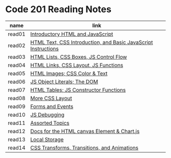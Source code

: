 # Code 201 Reading Notes
| name | link |
| ----------- | ----------- |
| read01 | [ Introductory HTML and JavaScript ](read1.md) |
| read02 | [ HTML Text, CSS Introduction, and Basic JavaScript Instructions ](read2.md) |
| read03 | [ HTML Lists, CSS Boxes, JS Control Flow ](read3.md) |
| read04 | [ HTML Links, CSS Layout, JS Functions ](read4.md) |
| read05 | [ HTML Images; CSS Color & Text ](read5.md) |
| read06 | [ JS Object Literals; The DOM ](read6.md) |
| read07 | [ HTML Tables; JS Constructor Functions ](read7.md) |
| read08 | [ More CSS Layout ](read8.md) |
| read09 | [ Forms and Events ](read9.md) |
| read10 | [ JS Debugging ](read10.md) |
| read11 | [ Assorted Topics ](read11.md) |
| read12 | [ Docs for the HTML canvas Element & Chart.js ](read12.md) |
| read13 | [ Local Storage ](read13.md) |
| read14 | [ CSS Transforms, Transitions, and Animations ](read14.md) |